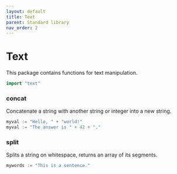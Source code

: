 ```yaml
---
layout: default
title: Text
parent: Standard library
nav_order: 2
---
```


# Text
This package contains functions for text manipulation.

```go
import "text"
```

### concat
Concatenate a string with another string or integer into a new string.

```go
myval := "Hello, " + "world!"
myval := "The answer is " + 42 + "."
```

### split
Splits a string on whitespace, returns an array of its segments.

```go
mywords := "This is a sentence."
```